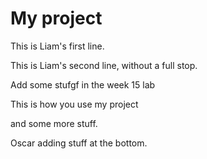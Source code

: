 My project
==========
This is Liam's first line.

This is Liam's second line, without a full stop.

Add some stufgf in the week 15 lab

This is how you use my project

and some more stuff.

Oscar adding stuff at the bottom.
